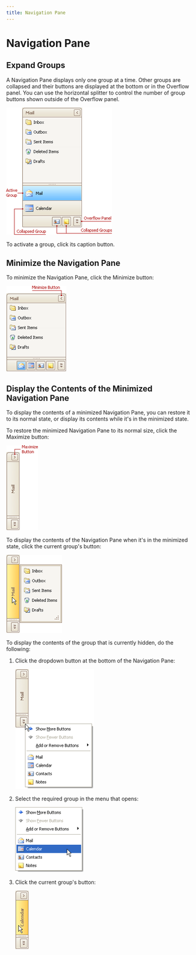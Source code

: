 ```yaml
---
title: Navigation Pane
---
```

# Navigation Pane
## Expand Groups
A Navigation Pane displays only one group at a time. Other groups are collapsed and their buttons are displayed at the bottom or in the Overflow panel. You can use the horizontal splitter to control the number of group buttons shown outside of the Overflow panel.

![EU_XtraNavBar_NavPaneView](../../images/img7580.png)

To activate a group, click its caption button.

## Minimize the Navigation Pane
To minimize the Navigation Pane, click the Minimize button:

![EU_XtraNavBar_NavPaneView_MinimizeButton](../../images/img7581.png)

## Display the Contents of the Minimized Navigation Pane
To display the contents of a minimized Navigation Pane, you can restore it to its normal state, or display its contents while it's in the minimized state.

To restore the minimized Navigation Pane to its normal size, click the Maximize button:

![EU_XtraNavBar_NavPaneView_MaximizeButton](../../images/img7582.png)

To display the contents of the Navigation Pane when it's in the minimized state, click the current group's button:

![EU_XtraNavBar_NavPaneView_MinimizedState_ClickGroupButtons](../../images/img7584.png)

To display the contents of the group that is currently hidden, do the following:
1. Click the dropdown button at the bottom of the Navigation Pane:
	
	![EU_XtraNavBar_NavPaneView_MinimizedState_ClickDropDownButton](../../images/img7585.png)
2. Select the required group in the menu that opens:
	
	![EU_XtraNavBar_NavPaneView_MinimizedState_SelectCollapsedGroup](../../images/img7586.png)
3. Click the current group's button:
	
	![EU_XtraNavBar_NavPaneView_MinimizedState_ClickAnotherGroupButton](../../images/img7587.png)